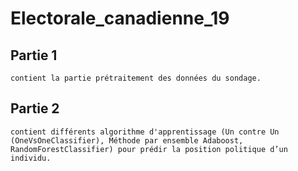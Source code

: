 # Electorale_canadienne_19
## Partie 1
    contient la partie prétraitement des données du sondage.
## Partie 2
    contient différents algorithme d'apprentissage (Un contre Un (OneVsOneClassifier), Méthode par ensemble Adaboost, RandomForestClassifier) pour prédir la position politique d’un individu.
